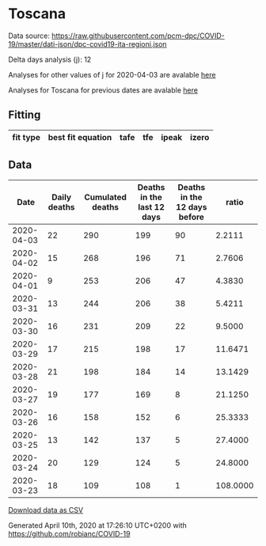 # Toscana

Data source: https://raw.githubusercontent.com/pcm-dpc/COVID-19/master/dati-json/dpc-covid19-ita-regioni.json

Delta days analysis (j): 12

Analyses for other values of j for 2020-04-03 are avalable [here](../README.md)

Analyses for Toscana for previous dates are avalable [here](../../README.md)

## Fitting 
|fit type|best fit equation|tafe|tfe|ipeak|izero|
|-------|-----|--------|------|---|---|

## Data
|Date|Daily deaths|Cumulated deaths|Deaths in the last 12 days|Deaths in the 12 days before|ratio|
|----|----------|-----------|-------|--------------------|-----|
|2020-04-03|22|290|199|90|2.2111|
|2020-04-02|15|268|196|71|2.7606|
|2020-04-01|9|253|206|47|4.3830|
|2020-03-31|13|244|206|38|5.4211|
|2020-03-30|16|231|209|22|9.5000|
|2020-03-29|17|215|198|17|11.6471|
|2020-03-28|21|198|184|14|13.1429|
|2020-03-27|19|177|169|8|21.1250|
|2020-03-26|16|158|152|6|25.3333|
|2020-03-25|13|142|137|5|27.4000|
|2020-03-24|20|129|124|5|24.8000|
|2020-03-23|18|109|108|1|108.0000|

[Download data as CSV](COVID-19_toscana_j12_2020-04-03.csv)

Generated April 10th, 2020 at 17:26:10 UTC+0200 with https://github.com/robianc/COVID-19
